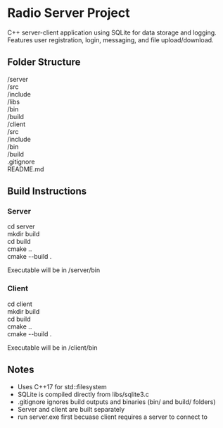 # Radio Server Project

C++ server-client application using SQLite for data storage and logging. Features user registration, login, messaging, and file upload/download.

## Folder Structure

/server  
    /src  
    /include  
    /libs  
    /bin  
    /build  
/client  
    /src  
    /include  
    /bin  
    /build  
.gitignore  
README.md  

## Build Instructions

### Server
cd server  
mkdir build  
cd build  
cmake ..  
cmake --build .  

Executable will be in /server/bin  

### Client
cd client  
mkdir build  
cd build  
cmake ..  
cmake --build .  

Executable will be in /client/bin  

## Notes
- Uses C++17 for std::filesystem
- SQLite is compiled directly from libs/sqlite3.c
- .gitignore ignores build outputs and binaries (bin/ and build/ folders)
- Server and client are built separately
- run server.exe first becuase client requires a server to connect to